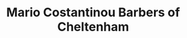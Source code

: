 ---
title: "Mario Costantinou Barbers of Cheltenham"
url: /cheltenham/mario-costantinou-barbers-of-cheltenham/
shop: hairdresser
---